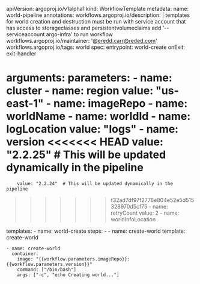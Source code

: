 apiVersion: argoproj.io/v1alpha1
kind: WorkflowTemplate
metadata:
  name: world-pipeline
  annotations:
    workflows.argoproj.io/description: |
      templates for world creation and destruction
      must be run with service account that has access to storageclasses and persistentvolumeclaims
      add '--serviceaccount argo-infra' to run workflow
    workflows.argoproj.io/maintainer: '@eredd.carr@reded.com'
    workflows.argoproj.io/tags: world
spec:
  entrypoint: world-create
  onExit: exit-handler

  arguments:
    parameters:
      - name: cluster
      - name: region
        value: "us-east-1"
      - name: imageRepo
      - name: worldName
      - name: worldId
      - name: logLocation
        value: "logs"
      - name: version
<<<<<<< HEAD
        value: "2.2.25"  # This will be updated dynamically in the pipeline
=======
        value: "2.2.24"  # This will be updated dynamically in the pipeline
>>>>>>> f32ad7df97f2776e804e52e5d515328970d5cf75
      - name: retryCount
        value: 2
      - name: worldInfoLocation

  templates:
    - name: world-create
      steps:
        - - name: create-world
            template: create-world

    - name: create-world
      container:
        image: "{{workflow.parameters.imageRepo}}:{{workflow.parameters.version}}"
        command: ["/bin/bash"]
        args: ["-c", "echo Creating world..."]
